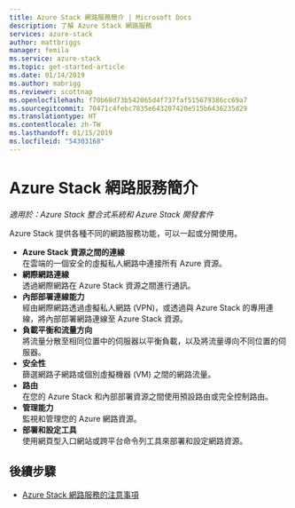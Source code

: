 ```yaml
---
title: Azure Stack 網路服務簡介 | Microsoft Docs
description: 了解 Azure Stack 網路服務
services: azure-stack
author: mattbriggs
manager: femila
ms.service: azure-stack
ms.topic: get-started-article
ms.date: 01/14/2019
ms.author: mabrigg
ms.reviewer: scottnap
ms.openlocfilehash: f70b60d73b542065d4f737faf515679386cc69a7
ms.sourcegitcommit: 70471c4febc7835e643207420e515b6436235d29
ms.translationtype: HT
ms.contentlocale: zh-TW
ms.lasthandoff: 01/15/2019
ms.locfileid: "54303168"
---
```

# <a name="introduction-to-azure-stack-networking"></a>Azure Stack 網路服務簡介

*適用於：Azure Stack 整合式系統和 Azure Stack 開發套件*

Azure Stack 提供各種不同的網路服務功能，可以一起或分開使用。

- **Azure Stack 資源之間的連線**  
    在雲端的一個安全的虛擬私人網路中連接所有 Azure 資源。
- **網際網路連線**  
    透過網際網路在 Azure Stack 資源之間進行通訊。
- **內部部署連線能力**  
    經由網際網路透過虛擬私人網路 (VPN)，或透過與 Azure Stack 的專用連線，將內部部署網路連線至 Azure Stack 資源。
- **負載平衡和流量方向**  
    將流量分散至相同位置中的伺服器以平衡負載，以及將流量導向不同位置的伺服器。
- **安全性**  
    篩選網路子網路或個別虛擬機器 (VM) 之間的網路流量。
- **路由**  
    在您的 Azure Stack 和內部部署資源之間使用預設路由或完全控制路由。
- **管理能力**  
    監視和管理您的 Azure 網路資源。
- **部署和設定工具**  
    使用網頁型入口網站或跨平台命令列工具來部署和設定網路資源。


## <a name="next-steps"></a>後續步驟

* [Azure Stack 網路服務的注意事項](azure-stack-network-differences.md)